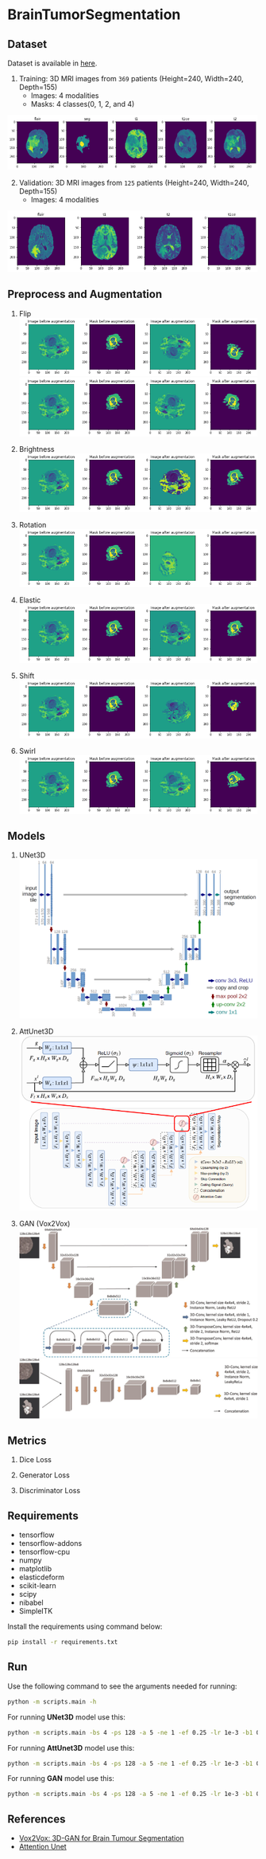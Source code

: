 # BrainTumorSegmentation

Dataset
-----------------------------------
Dataset is available in [here](https://ipp.cbica.upenn.edu/categories/brats2020).

1. Training: 3D MRI images from `369` patients (Height=240, Width=240, Depth=155)
    - Images: 4 modalities 
    - Masks: 4 classes(0, 1, 2, and 4)

![training image](images/training_image.png) 

2. Validation: 3D MRI images from `125` patients (Height=240, Width=240, Depth=155)
    - Images: 4 modalities

![validation image](images/validation_image.png)


Preprocess and Augmentation
---------------------------------------
1. Flip
![horizontal flip](images/flip_x.png)
![vertical flip](images/flip_y.png)

2. Brightness
![brightness](images/brightness.png)

3. Rotation
![rotation](images/rotation.png)

4. Elastic
![elastic](images/elastic.png)

5. Shift
![shift](images/shift.png)

6. Swirl
![swirl](images/swirl.png)

Models
-----------------------------------
1. UNet3D
![unet3d](images/unet.png)

2. AttUnet3D
![attunet3d](images/attention_unet.png)

3. GAN (Vox2Vox)
![gan generator](images/gan_generator.webp)
![gan discriminator](images/gan_discriminator.webp)

Metrics
------------------------------------
1. Dice Loss

2. Generator Loss

3. Discriminator Loss

Requirements
-----------------------------------
- tensorflow
- tensorflow-addons
- tensorflow-cpu
- numpy
- matplotlib
- elasticdeform
- scikit-learn
- scipy
- nibabel
- SimpleITK

Install the requirements using command below:
```bash
pip install -r requirements.txt 
```
Run
--------------------------------------

Use the following command to see the arguments needed for running:
```bash
python -m scripts.main -h
```

For running **UNet3D** model use this:
```bash
python -m scripts.main -bs 4 -ps 128 -a 5 -ne 1 -ef 0.25 -lr 1e-3 -b1 0.9 -ds 100 -np 2 -aug 1 -m unet
```

For running **AttUnet3D** model use this:
```bash
python -m scripts.main -bs 4 -ps 128 -a 5 -ne 1 -ef 0.25 -lr 1e-3 -b1 0.9 -ds 100 -np 2 -aug 1 -m att_unet
```

For running **GAN** model use this:
```bash
python -m scripts.main -bs 4 -ps 128 -a 5 -ne 1 -ef 0.25 -lr 1e-3 -b1 0.9 -ds 100 -np 2 -aug 1 -m gan
```

References
---------------------------------------------------
- [Vox2Vox: 3D-GAN for Brain Tumour Segmentation](https://github.com/mdciri/Vox2Vox)
- [Attention Unet](https://github.com/sfczekalski/attention_unet)